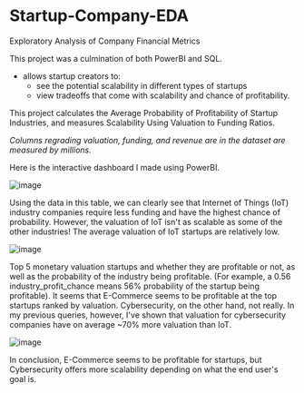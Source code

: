 # Startup-Company-EDA
Exploratory Analysis of Company Financial Metrics

This project was a culmination of both PowerBI and SQL.
- allows startup creators to:
  - see the potential scalability in different types of startups
  - view tradeoffs that come with scalability and chance of profitability.
  
This project calculates the Average Probability of Profitability of Startup Industries, and measures Scalability Using Valuation to Funding Ratios. 

*Columns regrading valuation, funding, and revenue are in the dataset are measured by millions.*

Here is the interactive dashboard I made using PowerBI.

![image](https://github.com/user-attachments/assets/19a1ea60-c432-46c7-a1f8-d9c65d8e3b06)





Using the data in this table, we can clearly see that Internet of Things (IoT) industry companies require less funding and have the highest chance of probability. 
However, the valuation of IoT isn't as scalable as some of the other industries! The average valuation of IoT startups are relatively low.

![image](https://github.com/user-attachments/assets/54e59a0f-c52d-4f12-85c5-094932f5d87a)



Top 5 monetary valuation startups and whether they are profitable or not, as well as the probability of the industry being profitable. (For example, a 0.56 industry_profit_chance means 56% probability of the startup being profitable).
It seems that E-Commerce seems to be profitable at the top startups ranked by valuation. Cybersecurity, on the other hand, not really. 
In my previous queries, however, I've shown that valuation for cybersecurity companies have on average ~70% more valuation than IoT.

![image](https://github.com/user-attachments/assets/366d87bc-46dc-4ea1-8000-2ac7e95e3b98)

In conclusion, E-Commerce seems to be profitable for startups, but Cybersecurity offers more scalability depending on what the end user's goal is.
